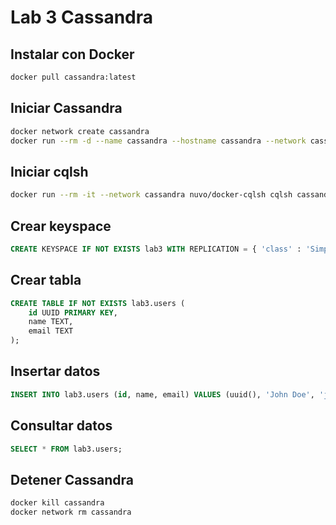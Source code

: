 # Lab 3 Cassandra

## Instalar con Docker

```bash
docker pull cassandra:latest
```

## Iniciar Cassandra

```bash
docker network create cassandra
docker run --rm -d --name cassandra --hostname cassandra --network cassandra cassandra
```

## Iniciar cqlsh

```bash
docker run --rm -it --network cassandra nuvo/docker-cqlsh cqlsh cassandra 9042 --cqlversion='3.4.7'
```

## Crear keyspace

```sql
CREATE KEYSPACE IF NOT EXISTS lab3 WITH REPLICATION = { 'class' : 'SimpleStrategy', 'replication_factor' : 1 };
```

## Crear tabla

```sql
CREATE TABLE IF NOT EXISTS lab3.users (
    id UUID PRIMARY KEY,
    name TEXT,
    email TEXT
);
```

## Insertar datos

```sql
INSERT INTO lab3.users (id, name, email) VALUES (uuid(), 'John Doe', 'jhondoe@email.com');
```

## Consultar datos

```sql
SELECT * FROM lab3.users;
```

## Detener Cassandra

```bash
docker kill cassandra
docker network rm cassandra
```
